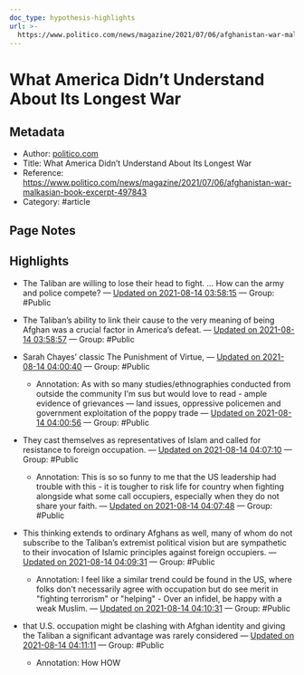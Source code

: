 ```yaml
---
doc_type: hypothesis-highlights
url: >-
  https://www.politico.com/news/magazine/2021/07/06/afghanistan-war-malkasian-book-excerpt-497843
---
```

# What America Didn’t Understand About Its Longest War

## Metadata
- Author: [politico.com]()
- Title: What America Didn’t Understand About Its Longest War
- Reference: https://www.politico.com/news/magazine/2021/07/06/afghanistan-war-malkasian-book-excerpt-497843
- Category: #article

## Page Notes


## Highlights
- The Taliban are willing to lose their head to fight. … How can the army and police compete? — [Updated on 2021-08-14 03:58:15](https://hyp.is/aoj9lPxoEeuWJg_126inIQ/www.politico.com/news/magazine/2021/07/06/afghanistan-war-malkasian-book-excerpt-497843)  — Group: #Public

- The Taliban’s ability to link their cause to the very meaning of being Afghan was a crucial factor in America’s defeat. — [Updated on 2021-08-14 03:58:57](https://hyp.is/g2YR0PxoEeusPrtURMi49w/www.politico.com/news/magazine/2021/07/06/afghanistan-war-malkasian-book-excerpt-497843)  — Group: #Public

- Sarah Chayes’ classic The Punishment of Virtue,  — [Updated on 2021-08-14 04:00:40](https://hyp.is/onGaDvxoEeui0IMiq13CRw/www.politico.com/news/magazine/2021/07/06/afghanistan-war-malkasian-book-excerpt-497843)  — Group: #Public

   - Annotation: As with so many studies/ethnographies conducted from outside the community I'm sus but would love to read - ample evidence of grievances — land issues, oppressive policemen and government exploitation of the poppy trade — [Updated on 2021-08-14 04:00:56](https://hyp.is/yhmUqPxoEeu6_3OBDvNtHw/www.politico.com/news/magazine/2021/07/06/afghanistan-war-malkasian-book-excerpt-497843)  — Group: #Public

- They cast themselves as representatives of Islam and called for resistance to foreign occupation. — [Updated on 2021-08-14 04:07:10](https://hyp.is/i04g5PxpEeuWKGPyGb4OZQ/www.politico.com/news/magazine/2021/07/06/afghanistan-war-malkasian-book-excerpt-497843)  — Group: #Public

   - Annotation: This is so so funny to me that the US leadership had trouble with this - it is tougher to risk life for country when fighting alongside what some call occupiers, especially when they do not share your faith.  — [Updated on 2021-08-14 04:07:48](https://hyp.is/wAKb5PxpEeupjl8dgmHD9A/www.politico.com/news/magazine/2021/07/06/afghanistan-war-malkasian-book-excerpt-497843)  — Group: #Public

- This thinking extends to ordinary Afghans as well, many of whom do not subscribe to the Taliban’s extremist political vision but are sympathetic to their invocation of Islamic principles against foreign occupiers. — [Updated on 2021-08-14 04:09:31](https://hyp.is/_YkOgPxpEeumdBeRXZhfew/www.politico.com/news/magazine/2021/07/06/afghanistan-war-malkasian-book-excerpt-497843)  — Group: #Public

   - Annotation: I feel like a similar trend could be found in the US, where folks don't necessarily agree with occupation but do see merit in "fighting terrorism" or "helping" - Over an infidel, be happy with a weak Muslim. — [Updated on 2021-08-14 04:10:31](https://hyp.is/ITdv1PxqEeu3-Y9ORyCkLw/www.politico.com/news/magazine/2021/07/06/afghanistan-war-malkasian-book-excerpt-497843)  — Group: #Public

- that U.S. occupation might be clashing with Afghan identity and giving the Taliban a significant advantage was rarely considered — [Updated on 2021-08-14 04:11:11](https://hyp.is/ONTFxPxqEeuAlwu7FEd57g/www.politico.com/news/magazine/2021/07/06/afghanistan-war-malkasian-book-excerpt-497843)  — Group: #Public

   - Annotation: How HOW
